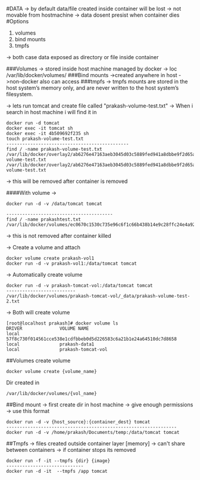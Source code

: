 #DATA
-> by default data/file created inside container will be lost 
-> not movable from hostmachine 
-> data dosent presist when container dies 
#Options 
 1. volumes 
 2. bind mounts
 3. tmpfs

-> both case data exposed as directory or file inside container
    
###Volumes
-> stored inside host machine managed by docker 
-> loc /var/lib/docker/volumes/
###Bind mounts
->created anywhere in host
->non-docker also can access
###tmpfs
-> tmpfs mounts are stored in the host system’s memory only, and
    are never written to the host system’s filesystem.


-> lets run tomcat and create file called "prakash-volume-test.txt"
-> When i search in host machine i will find it in 
```shell
docker run -d tomcat
docker exec -it tomcat sh
docker exec -it 4b509692f235 sh
touch prakash-volume-test.txt
----------------------------------------------
find / -name prakash-volume-test.txt
/var/lib/docker/overlay2/ab6276e47163aeb3045d03c5889fed941a8dbbe9f2d65a6072e032ad8691d8d5/diff/opt/tomcat/prakash-volume-test.txt
/var/lib/docker/overlay2/ab6276e47163aeb3045d03c5889fed941a8dbbe9f2d65a6072e032ad8691d8d5/merged/opt/tomcat/prakash-volume-test.txt
```
-> this will be removed after container is removed

####With volume 
->
```shell
docker run -d -v /data/tomcat tomcat

----------------------------------------
find / -name prakashtest.txt
/var/lib/docker/volumes/ec0670c1530c735e96c6f1c66b438b14e9c28ffc24e4a92dd274cd14bf955b2a/_data/prakashtest.txt
```
-> this is not removed after container killed 

-> Create a volume and attach 
```shell
docker volume create prakash-vol1
docker run -d -v prakash-vol1:/data/tomcat tomcat
```
-> Automatically create volume 
```shell
docker run -d -v prakash-tomcat-vol:/data/tomcat tomcat
--------------------------
/var/lib/docker/volumes/prakash-tomcat-vol/_data/prakash-volume-test-2.txt
```
-> Both will create volume 
```shell
[root@localhost prakash]# docker volume ls
DRIVER              VOLUME NAME
local               57f8c730f014561cce538e1cdfbbeb0d5d226583c6a21b1e24a64510dc7d8658
local               prakash-data1
local               prakash-tomcat-vol
```


##Volumes
create volume 
```shell
docker volume create {volume_name}
```
Dir created in 
```shell
/var/lib/docker/volumes/{vol_name}
```
##Bind mount 
-> first create dir in host machine 
-> give enough permissions 
-> use this format 
```shell
docker run -d -v {host_source}:{container_dest} tomcat
----------------------------------------------------------------
docker run -d -v /home/prakash/Documents/temp:/data/tomcat tomcat
```
##Tmpfs 
-> files created outside container layer [memory]
-> can't share between containers 
-> if container stops its removed 
```shell
docker run -f -it --tmpfs {dir} {image}
-----------------------------
docker run -d -it  --tmpfs /app tomcat
```
 